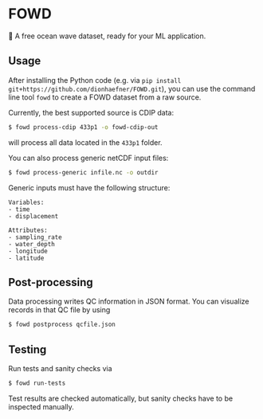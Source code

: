 # FOWD
:ocean: A free ocean wave dataset, ready for your ML application.

## Usage

After installing the Python code (e.g. via `pip install git+https://github.com/dionhaefner/FOWD.git`),
you can use the command line tool `fowd` to create a FOWD dataset from a raw source.

Currently, the best supported source is CDIP data:

```bash
$ fowd process-cdip 433p1 -o fowd-cdip-out
```

will process all data located in the `433p1` folder.

You can also process generic netCDF input files:

```bash
$ fowd process-generic infile.nc -o outdir
```

Generic inputs must have the following structure:

```
Variables:
- time
- displacement

Attributes:
- sampling_rate
- water_depth
- longitude
- latitude
```

## Post-processing

Data processing writes QC information in JSON format. You can visualize records in that QC file by using

```bash
$ fowd postprocess qcfile.json
```

## Testing

Run tests and sanity checks via

```bash
$ fowd run-tests
```

Test results are checked automatically, but sanity checks have to be inspected manually.
